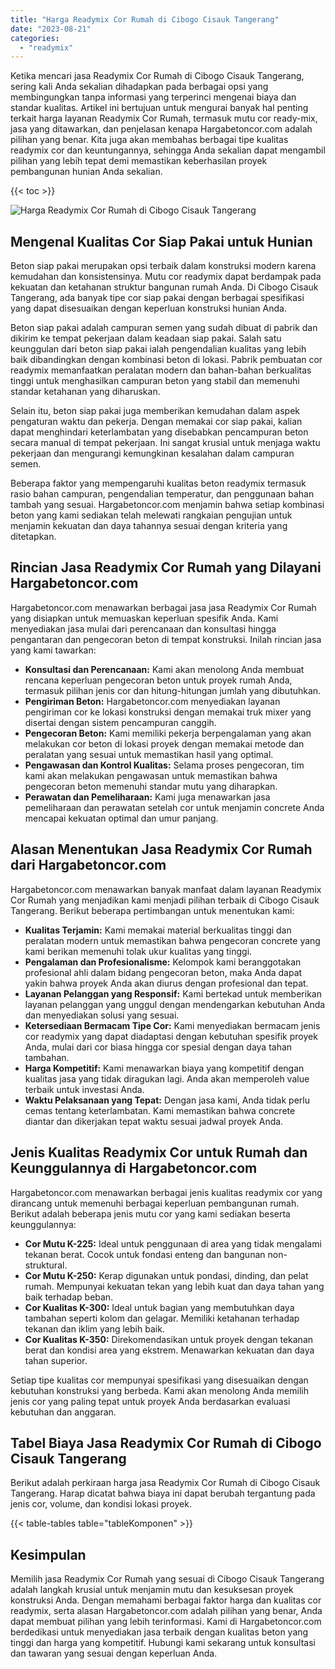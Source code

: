 ```yaml
---
title: "Harga Readymix Cor Rumah di Cibogo Cisauk Tangerang"
date: "2023-08-21"
categories: 
  - "readymix"
---
```



Ketika mencari jasa Readymix Cor Rumah di Cibogo Cisauk Tangerang, sering kali Anda sekalian dihadapkan pada berbagai opsi yang membingungkan tanpa informasi yang terperinci mengenai biaya dan standar kualitas. Artikel ini bertujuan untuk mengurai banyak hal penting terkait harga layanan Readymix Cor Rumah, termasuk mutu cor ready-mix, jasa yang ditawarkan, dan penjelasan kenapa Hargabetoncor.com adalah pilihan yang benar. Kita juga akan membahas berbagai tipe kualitas readymix cor dan keuntungannya, sehingga Anda sekalian dapat mengambil pilihan yang lebih tepat demi memastikan keberhasilan proyek pembangunan hunian Anda sekalian.

{{< toc >}}

![Harga Readymix Cor Rumah di Cibogo Cisauk Tangerang](https://hargareadymixid.github.io/hbc/readymix-hbc%20(20).png)

## Mengenal Kualitas Cor Siap Pakai untuk Hunian

Beton siap pakai merupakan opsi terbaik dalam konstruksi modern karena kemudahan dan konsistensinya. Mutu cor readymix dapat berdampak pada kekuatan dan ketahanan struktur bangunan rumah Anda. Di Cibogo Cisauk Tangerang, ada banyak tipe cor siap pakai dengan berbagai spesifikasi yang dapat disesuaikan dengan keperluan konstruksi hunian Anda.

Beton siap pakai adalah campuran semen yang sudah dibuat di pabrik dan dikirim ke tempat pekerjaan dalam keadaan siap pakai. Salah satu keunggulan dari beton siap pakai ialah pengendalian kualitas yang lebih baik dibandingkan dengan kombinasi beton di lokasi. Pabrik pembuatan cor readymix memanfaatkan peralatan modern dan bahan-bahan berkualitas tinggi untuk menghasilkan campuran beton yang stabil dan memenuhi standar ketahanan yang diharuskan.

Selain itu, beton siap pakai juga memberikan kemudahan dalam aspek pengaturan waktu dan pekerja. Dengan memakai cor siap pakai, kalian dapat menghindari keterlambatan yang disebabkan pencampuran beton secara manual di tempat pekerjaan. Ini sangat krusial untuk menjaga waktu pekerjaan dan mengurangi kemungkinan kesalahan dalam campuran semen.

Beberapa faktor yang mempengaruhi kualitas beton readymix termasuk rasio bahan campuran, pengendalian temperatur, dan penggunaan bahan tambah yang sesuai. Hargabetoncor.com menjamin bahwa setiap kombinasi beton yang kami sediakan telah melewati rangkaian pengujian untuk menjamin kekuatan dan daya tahannya sesuai dengan kriteria yang ditetapkan.

## Rincian Jasa Readymix Cor Rumah yang Dilayani Hargabetoncor.com

Hargabetoncor.com menawarkan berbagai jasa jasa Readymix Cor Rumah yang disiapkan untuk memuaskan keperluan spesifik Anda. Kami menyediakan jasa mulai dari perencanaan dan konsultasi hingga pengantaran dan pengecoran beton di tempat konstruksi. Inilah rincian jasa yang kami tawarkan:

- **Konsultasi dan Perencanaan:** Kami akan menolong Anda membuat rencana keperluan pengecoran beton untuk proyek rumah Anda, termasuk pilihan jenis cor dan hitung-hitungan jumlah yang dibutuhkan.
- **Pengiriman Beton:** Hargabetoncor.com menyediakan layanan pengiriman cor ke lokasi konstruksi dengan memakai truk mixer yang disertai dengan sistem pencampuran canggih.
- **Pengecoran Beton:** Kami memiliki pekerja berpengalaman yang akan melakukan cor beton di lokasi proyek dengan memakai metode dan peralatan yang sesuai untuk memastikan hasil yang optimal.
- **Pengawasan dan Kontrol Kualitas:** Selama proses pengecoran, tim kami akan melakukan pengawasan untuk memastikan bahwa pengecoran beton memenuhi standar mutu yang diharapkan.
- **Perawatan dan Pemeliharaan:** Kami juga menawarkan jasa pemeliharaan dan perawatan setelah cor untuk menjamin concrete Anda mencapai kekuatan optimal dan umur panjang.

## Alasan Menentukan Jasa Readymix Cor Rumah dari Hargabetoncor.com

Hargabetoncor.com menawarkan banyak manfaat dalam layanan Readymix Cor Rumah yang menjadikan kami menjadi pilihan terbaik di Cibogo Cisauk Tangerang. Berikut beberapa pertimbangan untuk menentukan kami:

- **Kualitas Terjamin:** Kami memakai material berkualitas tinggi dan peralatan modern untuk memastikan bahwa pengecoran concrete yang kami berikan memenuhi tolak ukur kualitas yang tinggi.
- **Pengalaman dan Profesionalisme:** Kelompok kami beranggotakan profesional ahli dalam bidang pengecoran beton, maka Anda dapat yakin bahwa proyek Anda akan diurus dengan profesional dan tepat.
- **Layanan Pelanggan yang Responsif:** Kami bertekad untuk memberikan layanan pelanggan yang unggul dengan mendengarkan kebutuhan Anda dan menyediakan solusi yang sesuai.
- **Ketersediaan Bermacam Tipe Cor:** Kami menyediakan bermacam jenis cor readymix yang dapat diadaptasi dengan kebutuhan spesifik proyek Anda, mulai dari cor biasa hingga cor spesial dengan daya tahan tambahan.
- **Harga Kompetitif:** Kami menawarkan biaya yang kompetitif dengan kualitas jasa yang tidak diragukan lagi. Anda akan memperoleh value terbaik untuk investasi Anda.
- **Waktu Pelaksanaan yang Tepat:** Dengan jasa kami, Anda tidak perlu cemas tentang keterlambatan. Kami memastikan bahwa concrete diantar dan dikerjakan tepat waktu sesuai jadwal proyek Anda.

## Jenis Kualitas Readymix Cor untuk Rumah dan Keunggulannya di Hargabetoncor.com

Hargabetoncor.com menawarkan berbagai jenis kualitas readymix cor yang dirancang untuk memenuhi berbagai keperluan pembangunan rumah. Berikut adalah beberapa jenis mutu cor yang kami sediakan beserta keunggulannya:

- **Cor Mutu K-225:** Ideal untuk penggunaan di area yang tidak mengalami tekanan berat. Cocok untuk fondasi enteng dan bangunan non-struktural.
- **Cor Mutu K-250:** Kerap digunakan untuk pondasi, dinding, dan pelat rumah. Mempunyai kekuatan tekan yang lebih kuat dan daya tahan yang baik terhadap beban.
- **Cor Kualitas K-300:** Ideal untuk bagian yang membutuhkan daya tambahan seperti kolom dan gelagar. Memiliki ketahanan terhadap tekanan dan iklim yang lebih baik.
- **Cor Kualitas K-350:** Direkomendasikan untuk proyek dengan tekanan berat dan kondisi area yang ekstrem. Menawarkan kekuatan dan daya tahan superior.

Setiap tipe kualitas cor mempunyai spesifikasi yang disesuaikan dengan kebutuhan konstruksi yang berbeda. Kami akan menolong Anda memilih jenis cor yang paling tepat untuk proyek Anda berdasarkan evaluasi kebutuhan dan anggaran.

## Tabel Biaya Jasa Readymix Cor Rumah di Cibogo Cisauk Tangerang

Berikut adalah perkiraan harga jasa Readymix Cor Rumah di Cibogo Cisauk Tangerang. Harap dicatat bahwa biaya ini dapat berubah tergantung pada jenis cor, volume, dan kondisi lokasi proyek.

{{< table-tables table="tableKomponen" >}}

## Kesimpulan

Memilih jasa Readymix Cor Rumah yang sesuai di Cibogo Cisauk Tangerang adalah langkah krusial untuk menjamin mutu dan kesuksesan proyek konstruksi Anda. Dengan memahami berbagai faktor harga dan kualitas cor readymix, serta alasan Hargabetoncor.com adalah pilihan yang benar, Anda dapat membuat pilihan yang lebih terinformasi. Kami di Hargabetoncor.com berdedikasi untuk menyediakan jasa terbaik dengan kualitas beton yang tinggi dan harga yang kompetitif. Hubungi kami sekarang untuk konsultasi dan tawaran yang sesuai dengan keperluan Anda.
